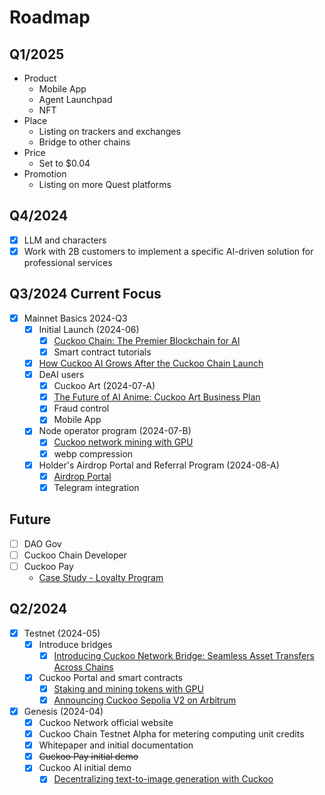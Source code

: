 # Roadmap

## Q1/2025

* Product
  * Mobile App
  * Agent Launchpad
  * NFT
* Place
  * Listing on trackers and exchanges
  * Bridge to other chains
* Price
  * Set to $0.04
* Promotion
  * Listing on more Quest platforms

## Q4/2024

* [x] LLM and characters
* [x] Work with 2B customers to implement a specific AI-driven solution for professional services

## Q3/2024 Current Focus

- [x] Mainnet Basics 2024-Q3
  - [x] Initial Launch (2024-06)
    - [x] [Cuckoo Chain: The Premier Blockchain for AI](/blog/2024/06/24/cuckoo-the-blockchain-for-ai)
    - [x] Smart contract tutorials
  - [x] [How Cuckoo AI Grows After the Cuckoo Chain Launch](/blog/2024/06/28/how-does-cuckoo-grow-after-cuckoo-chain-launch)
  - [x] DeAI users
    - [x] Cuckoo Art (2024-07-A)
    - [x] [The Future of AI Anime: Cuckoo Art Business Plan](/future-releases/generative-art)
    - [x] Fraud control
    - [x] Mobile App
  - [x] Node operator program (2024-07-B)
    - [x] [Cuckoo network mining with GPU](/blog/2024/07/15/cuckoo-network-mining-gpu-july-2024)
    - [x] webp compression
  - [x] Holder's Airdrop Portal and Referral Program (2024-08-A)
    - [x] [Airdrop Portal](/blog/2024/07/25/cuckoo-network-airdrop-portal)
    - [x] Telegram integration

## Future

- [ ] DAO Gov
- [ ] Cuckoo Chain Developer
- [ ] Cuckoo Pay
  - [Case Study - Loyalty Program](/future-releases/cuckoo-pay-loyalty-program)

## Q2/2024

- [x] Testnet (2024-05)
  - [x] Introduce bridges
    - [x] [Introducing Cuckoo Network Bridge: Seamless Asset Transfers Across Chains](/blog/2024/07/01/cuckoo-network-bridge-seamless-asset-transfers)
  - [x] Cuckoo Portal and smart contracts
    - [x] [Staking and mining tokens with GPU](https://cuckoo.network/blog/2024/04/20/staking-and-mining-tokens-with-gpu)
    - [x] [Announcing Cuckoo Sepolia V2 on Arbitrum](https://cuckoo.network/blog/2024/06/11/testnet-sepolia-v2)
- [x] Genesis (2024-04)
  - [x] Cuckoo Network official website
  - [x] Cuckoo Chain Testnet Alpha for metering computing unit credits
  - [x] Whitepaper and initial documentation
  - [x] ~~Cuckoo Pay initial demo~~
  - [x] Cuckoo AI initial demo
    - [x] [Decentralizing text-to-image generation with Cuckoo](https://cuckoo.network/blog/2024/04/13/decentralizing-text-to-image-generation)
